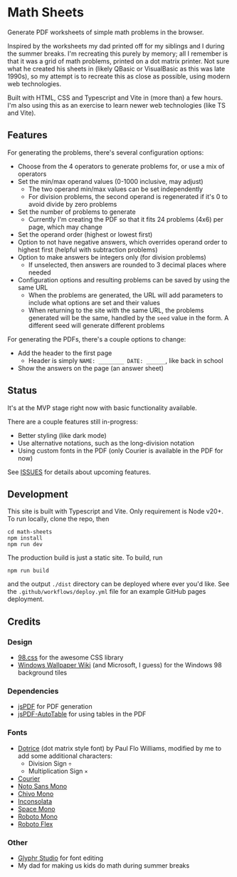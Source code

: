 # Math Sheets

Generate PDF worksheets of simple math problems in the browser.

Inspired by the worksheets my dad printed off for my siblings and I during the summer breaks. I'm recreating this purely by memory; all I remember is that it was a grid of math problems, printed on a dot matrix printer. Not sure what he created his sheets in (likely QBasic or VisualBasic as this was late 1990s), so my attempt is to recreate this as close as possible, using modern web technologies.

Built with HTML, CSS and Typescript and Vite in (more than) a few hours. I'm also using this as an exercise to learn newer web technologies (like TS and Vite).

## Features

For generating the problems, there's several configuration options:

- Choose from the 4 operators to generate problems for, or use a mix of operators
- Set the min/max operand values (0-1000 inclusive, may adjust)
  - The two operand min/max values can be set independently
  - For division problems, the second operand is regenerated if it's 0 to avoid divide by zero problems
- Set the number of problems to generate
  - Currently I'm creating the PDF so that it fits 24 problems (4x6) per page, which may change
- Set the operand order (highest or lowest first)
- Option to not have negative answers, which overrides operand order to highest first (helpful with subtraction problems)
- Option to make answers be integers only (for division problems)
  - If unselected, then answers are rounded to 3 decimal places where needed
- Configuration options and resulting problems can be saved by using the same URL
  - When the problems are generated, the URL will add parameters to include what options are set and their values
  - When returning to the site with the same URL, the problems generated will be the same, handled by the `seed` value in the form. A different seed will generate different problems


For generating the PDFs, there's a couple options to change:

- Add the header to the first page
  - Header is simply `NAME: ________ DATE: ______`, like back in school
- Show the answers on the page (an answer sheet)

## Status

It's at the MVP stage right now with basic functionality available.

There are a couple features still in-progress:

- Better styling (like dark mode)
- Use alternative notations, such as the long-division notation
- Using custom fonts in the PDF (only Courier is available in the PDF for now)

See [ISSUES](https://github.com/sphars/math-sheets/issues) for details about upcoming features.

## Development

This site is built with Typescript and Vite. Only requirement is Node v20+. To run locally, clone the repo, then

```
cd math-sheets
npm install
npm run dev
```

The production build is just a static site. To build, run

```
npm run build
```

and the output `./dist` directory can be deployed where ever you'd like. See the `.github/workflows/deploy.yml` file for an example GitHub pages deployment.

## Credits

### Design

- [98.css](https://jdan.github.io/98.css/) for the awesome CSS library
- [Windows Wallpaper Wiki](https://windowswallpaper.miraheze.org/wiki/Windows_95) (and Microsoft, I guess) for the Windows 98 background tiles

### Dependencies

- [jsPDF](https://github.com/parallax/jsPDF) for PDF generation
- [jsPDF-AutoTable](https://github.com/simonbengtsson/jsPDF-AutoTable) for using tables in the PDF

### Fonts

- [Dotrice](https://www.1001fonts.com/dotrice-font.html) (dot matrix style font) by Paul Flo Williams, modified by me to add some additional characters:
  - Division Sign `÷`
  - Multiplication Sign `×`
- [Courier](https://github.com/dse/font-og-courier)
- [Noto Sans Mono](https://fonts.google.com/specimen/Noto+Sans+Mono)
- [Chivo Mono](https://fonts.google.com/specimen/Chivo+Mono)
- [Inconsolata](https://fonts.google.com/specimen/Inconsolata)
- [Space Mono](https://fonts.google.com/specimen/Space+Mono)
- [Roboto Mono](https://fonts.google.com/specimen/Roboto+Mono)
- [Roboto Flex](https://fonts.google.com/specimen/Roboto+Flex)

### Other

- [Glyphr Studio](https://www.glyphrstudio.com/) for font editing
- My dad for making us kids do math during summer breaks
